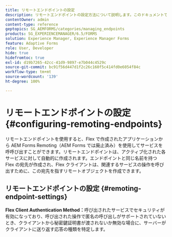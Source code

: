 ```yaml
---
title: リモートエンドポイントの設定
description: リモートエンドポイントの設定方法について説明します。このドキュメントでは、Flex で作成されたアプリケーションが AEM Forms Remoting を使用してサービスを呼び出せるようにする方法について説明します。
contentOwner: admin
content-type: reference
geptopics: SG_AEMFORMS/categories/managing_endpoints
products: SG_EXPERIENCEMANAGER/6.5/FORMS
solution: Experience Manager, Experience Manager Forms
feature: Adaptive Forms
role: User, Developer
hide: true
hidefromtoc: true
exl-id: d19b7265-42cc-41d9-9897-e7b044c4529c
source-git-commit: bc91f56d447d1f2c26c160f5c414fd0e6054f84c
workflow-type: tm+mt
source-wordcount: '139'
ht-degree: 100%

---
```


# リモートエンドポイントの設定 {#configuring-remoting-endpoints}

リモートエンドポイントを使用すると、Flex で作成されたアプリケーションから AEM Forms Remoting（AEM Forms では廃止済み）を使用してサービスを呼呼び出すことができます。リモートエンドポイントは、アクティブ化された各サービスに対して自動的に作成されます。エンドポイントと同じ名前を持つ Flex の宛先が作成され、Flex クライアントは、関連するサービスの操作を呼び出すために、この宛先を指すリモートオブジェクトを作成できます。

## リモートエンドポイントの設定 {#remoting-endpoint-settings}

**Flex Client Authentication Method：**&#x200B;呼び出されたサービスでセキュリティが有効になっており、呼び出された操作で匿名の呼び出しがサポートされていないとき、クライアントから秘密鍵証明書が渡されないか無効な場合に、サーバーがクライアントに送り返す応答の種類を特定します。
